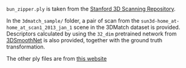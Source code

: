 `bun_zipper.ply` is taken from the [Stanford 3D Scanning Repository](https://graphics.stanford.edu/data/3Dscanrep/).

In the `3dmatch_sample/` folder, a pair of scan from the `sun3d-home_at-home_at_scan1_2013_jan_1` scene in the 3DMatch dataset is provided. Descriptors calculated by using the `32_dim` pretrained network from [3DSmoothNet](https://github.com/zgojcic/3DSmoothNet) is also provided, together with the ground truth transformation.

The other ply files are from [this website](https://people.sc.fsu.edu/~jburkardt/data/ply/ply.html)
